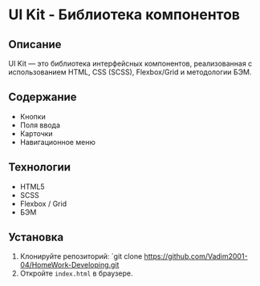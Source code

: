 # UI Kit - Библиотека компонентов

## Описание
UI Kit — это библиотека интерфейсных компонентов, реализованная с использованием HTML, CSS (SCSS), Flexbox/Grid и методологии БЭМ.

## Содержание
- Кнопки
- Поля ввода
- Карточки
- Навигационное меню

## Технологии
- HTML5
- SCSS
- Flexbox / Grid
- БЭМ

## Установка
1. Клонируйте репозиторий: `git clone https://github.com/Vadim2001-04/HomeWork-Developing.git
2. Откройте `index.html` в браузере.